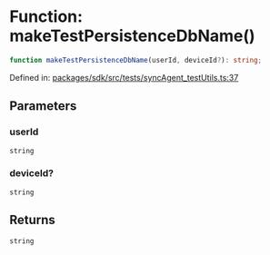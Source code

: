 # Function: makeTestPersistenceDbName()

```ts
function makeTestPersistenceDbName(userId, deviceId?): string;
```

Defined in: [packages/sdk/src/tests/syncAgent\_testUtils.ts:37](https://github.com/towns-protocol/towns/blob/0db1fd0ac7258e8db8cedfb6183e8eade8284fa1/packages/sdk/src/tests/syncAgent_testUtils.ts#L37)

## Parameters

### userId

`string`

### deviceId?

`string`

## Returns

`string`
